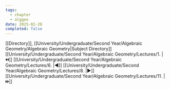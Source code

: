 ```yaml
---
tags:
  - chapter
  - alggeo
date: 2025-02-28
completed: false
---
```

[[Directory]], [[University/Undergraduate/Second Year/Algebraic Geometry/Algebraic Geometry|Subject Directory]]
[[University/Undergraduate/Second Year/Algebraic Geometry/Lectures/1. |🞀🞀]] [[University/Undergraduate/Second Year/Algebraic Geometry/Lectures/6. |◀]] [[University/Undergraduate/Second Year/Algebraic Geometry/Lectures/8. |▶]] [[University/Undergraduate/Second Year/Algebraic Geometry/Lectures/11. |🞂🞂]]
# 
## 
### 